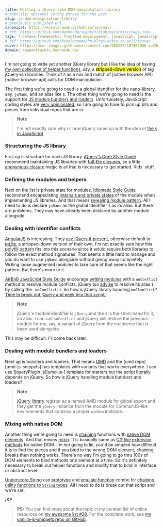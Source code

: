 ```yaml
---
title: Writing a jQuery-like DOM manipulation library
# subtitle: optional catchy phrase for the post
slug: js-dom-manipulation-library
# previously published url.
canonical: https://kosalanuwan.github.io/journal/
# ref: https://github.com/Hashnode/support/blob/main/misc/tags.json
tags: frontend-frameworks, frontend-development, javascript, javascript-library
# ref: https://github.com/kosalanuwan/hn-blogs-notes-to-self/issues
cover: https://user-images.githubusercontent.com/958227/187492946-aa256667-d053-4ce2-92be-f76c62275ae6.png?auto=compress
domain: keepontruckin.hashnode.dev
---
```


I'm not going to write yet another jQuery library but I like the idea of having [my own collection of helper functions][nano-dom-js], say, a <mark>stripped-down version</mark> of big jQuery-ish libraries. Think of it as a mix and match of [native browser API][native-browser-api] calls for DOM manipulation.

[nano-dom-js]: https://github.com/kosalanuwan/vanilla-js-snippets/tree/main/helper-jquery-nano
[what-is-native-dom]: https://developer.mozilla.org/en-US/docs/Web/API/Document_Object_Model



The first thing we're going to need is a [global][what-is-global] [identifier][what-is-namespace] for the nano-library, say, `jqNano`, and an alias like `$`. The other thing we're going to need is the support for [JS module bundlers and loaders][what-is-umd]. Unfortunately, JavaScript coding styles are [very opinionated][style-guides], so I am going to have to pick up bits and pieces from individual repos that are in.

> **Note**
>
> I'm not exactly sure why or how jQuery came up with the idea of [the `$` in JavaScript][what-is-dollar-sign-in-js].

[what-is-global]: https://developer.mozilla.org/en-US/docs/Glossary/Global_object
[what-is-namespace]: https://www.oreilly.com/library/view/learning-javascript-design/9781449334840/ch13s15.html
[what-is-umd]: https://dev.to/iggredible/what-the-heck-are-cjs-amd-umd-and-esm-ikm
[style-guides]: https://javascript.info/coding-style#style-guides
[what-is-dollar-sign-in-js]: https://www.quora.com/What-does-mean-in-JavaScript-2/answer/Andrew-Smith-1766



### Structuring the JS library

First up is structure for each JS library. [jQuery's Core Style Guide][jquery-style-guide] recommend maintaining JS libraries with [full-file closures][jquery-style-guide-modules], so a little [anonymous closure][what-is-anonymous-closure] magic is all that is necessary to get started. Kids' stuff. 

[jquery-style-guide]: https://contribute.jquery.org/style-guide/js/
[jquery-style-guide-modules]: https://contribute.jquery.org/style-guide/js/#full-file-closures
[what-is-anonymous-closure]: https://web.archive.org/web/20171124074544/http://www.adequatelygood.com/JavaScript-Module-Pattern-In-Depth.html



### Defining the modules and helpers

Next on the list is private state for modules. [Idiomatic Style Guide][idiomatic-style-guide] recommend encapsulating [internals and private states][idiomatic-style-guide-modules] of the module when implementing JS libraries. And that means [revealing module pattern][what-is-revealing-module-pattern]. All I need to do is declare `jqNano` as the global identifier `$` as its alias. But there are problems. They may have already been declared by another module alongside.

[idiomatic-style-guide]: https://github.com/rwaldron/idiomatic.js
[idiomatic-style-guide-modules]: https://github.com/rwaldron/idiomatic.js#practical
[what-is-revealing-module-pattern]: https://vanillajstoolkit.com/boilerplates/revealing-module-pattern/



### Dealing with identifier conflicts

[AngularJS][angular-js] is interesting. They [use jQuery if present][angular-js-use-jquery-if-found], otherwise default to [jqLite][angular-js-jqlite], a stripped-down version of their own. I'm not exactly sure how this [polyfill pattern][what-is-polyfill] fits into this scenario since it would require both libraries to follow the exact method signatures. That seems a little hard to manage and you do want to use `jqNano` alongside without giving away completely. Writing loose augmented modules to take care of that seems like the right pattern. But there's more to it.

[angular-js]: https://github.com/angular/angular.js
[angular-js-use-jquery-if-found]: https://github.com/angular/angular.js/blob/master/src/Angular.js#L1901-L1951
[angular-js-jqlite]: https://github.com/angular/angular.js/blob/master/src/jqLite.js#L318
[what-is-polyfill]: https://javascript.info/polyfills



[AirBnB JavaScript Style Guide][airbnb-style-guide] encourage [writing modules][airbnb-style-guide-modules] with a `noConflict` method to resolve module conflicts. jQuery too [advise][jquery-no-conflict] to resolve its alias `$` by calling the `.noConflict()`. So how is jQuery library handling `noClonflict`? [Time to break out jQuery and peek into that script.][jquery-v1]

> **Note**
>
> jQuery's module identifier is `jQuery` and the `$` is the short-hand for it, an alias. I can call `noConflict` and jQuery will restore the previous module for me, say, a variant of jQuery from the multiverse that is been used alongside.

This may be difficult. I'll come back later.

[airbnb-style-guide]: https://github.com/airbnb/javascript/tree/es5-deprecated/es5
[airbnb-style-guide-modules]: https://github.com/airbnb/javascript/tree/es5-deprecated/es5#modules
[jquery-no-conflict]: https://api.jquery.com/jQuery.noConflict/
[jquery-v1]: https://ajax.googleapis.com/ajax/libs/jquery/1.12.4/jquery.js



### Dealing with module bundlers and loaders

Next up is bundlers and loaders. That means [UMD][what-is-umd] and the [umd repo][umd-js-snippets] has templates with variants that works everywhere. I can use [jqueryPlugin.js][umd-js-] template for starters but the script literally depends on jQuery. So how is jQuery handling module bundlers and loaders?

> **Note**
>
> [jQuery library][jquery-v1] register as a named AMD module for global export and they get the `jQuery` instance from the module for CommonJS-like environments that contains a proper `window` instance.

[umd-js-templates]: https://github.com/umdjs/umd
[umd-js-jquery-template]: https://github.com/umdjs/umd/blob/master/templates/jqueryPlugin.js



### Mixing with native DOM

Another thing we're going to need is [chaining][what-is-chaining] functions with [native DOM elements][what-is-native-dom]. And that means [mixin][what-is-mixin]. It is basically same as [C#-like extension methods][what-is-extension-methods-in-csharp] for native DOM. I'm not going to lie, you'd be amazed how difficult it is to find the pieces and if you bind to the wrong DOM element, chaining breaks then nothing works. There's no way I'm going to go thru 100s of DOM elements to bind methods one element at a time. So it's definitely necessary to break out helper functions and modify that to bind in interface or abstract level.

[what-is-chaining]: https://developer.mozilla.org/en-US/docs/Web/JavaScript/Inheritance_and_the_prototype_chain
[what-is-mixin]: https://developer.mozilla.org/en-US/docs/Glossary/Mixin
[what-is-extension-methods-in-csharp]: https://docs.microsoft.com/en-us/dotnet/csharp/programming-guide/classes-and-structs/how-to-implement-and-call-a-custom-extension-method



[Underscore.String][underscore-string] use [prototype][what-is-prototype-inheritance] and [emulate function][what-is-emulate-methods] combo for [chaining utility functions to `String` types][underscore-string-chaining]. All I need to do is break out that script and we're set.

[underscore-string]: https://github.com/esamattis/underscore.string
[what-is-prototype-inheritance]: https://github.com/getify/You-Dont-Know-JS/blob/1st-ed/this%20%26%20object%20prototypes/ch5.md
[what-is-emulate-methods]: https://developer.mozilla.org/en-US/docs/Web/JavaScript/Closures#Emulating_private_methods_with_closures
[underscore-string-chaining]: https://github.com/esamattis/underscore.string/blob/6a65c389135c432f77df27f606f8457849f662f2/index.js#L98-L116



/KP



> **PS:** You can find more about the topic in my curated list of online resources on [my awesome list #28][more-info]. For the complete work, see [my vanilla-js-snippets repo on GitHub][gh-repo].

[more-info]: https://github.com/kosalanuwan/keep-on-truckin/discussions/#readme
[gh-repo]: https://github.com/kosalanuwan/vanilla-js-snippets/#readme

